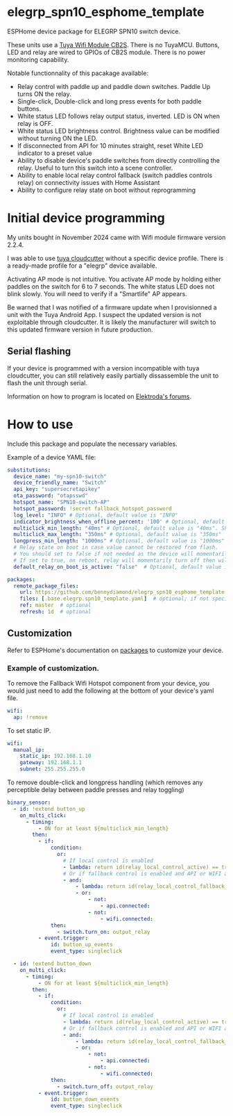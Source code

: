 # elegrp_spn10_esphome_template
ESPHome device package for ELEGRP SPN10 switch device.

These units use a [Tuya Wifi Module CB2S](https://docs.libretiny.eu/boards/cb2s/).
There is no TuyaMCU. Buttons, LED and relay are wired to GPIOs of CB2S module.
There is no power monitoring capability.

Notable functionnality of this pacakage available:
- Relay control with paddle up and paddle down switches. Paddle Up turns ON the relay.
- Single-click, Double-click and long press events for both paddle buttons.
- White status LED follows relay output status, inverted. LED is ON when relay is OFF.
- White status LED brightness control. Brightness value can be modified without turning ON the LED.
- If disconnected from API for 10 minutes straight, reset White LED indicator to a preset value
- Ability to disable device's paddle switches from directly controlling the relay. Useful to turn this switch into a scene controller.
- Ability to enable local relay control fallback (switch paddles controls relay) on connectivity issues with Home Assistant
- Ability to configure relay state on boot without reprogramming



# Initial device programming
My units bought in November 2024 came with Wifi module firmware version 2.2.4. 

I was able to use [tuya cloudcutter](https://github.com/tuya-cloudcutter/tuya-cloudcutter) without a specific device profile. There is a ready-made profile for a "elegrp" device available.

Activating AP mode is not intuitive. You activate AP mode by holding either paddles on the switch for 6 to 7 seconds. The white status LED does not blink slowly. You will need to verify if a "Smartlife" AP appears.

Be warned that I was notified of a firmware update when I provisionned a unit with the Tuya Android App. I suspect the updated version is not exploitable through cloudcutter.
It is likely the manufacturer will switch to this updated firmware version in future production.

## Serial flashing
If your device is programmed with a version incompatible with tuya cloudcutter, you can still relatively easily partially dissassemble the unit to flash the unit through serial.

Information on how to program is located on [Elektroda's forums](https://www.elektroda.com/rtvforum/viewtopic.php?p=21344277).



# How to use
Include this package and populate the necessary variables.

Example of a device YAML file:
```yaml
substitutions:
  device_name: "my-spn10-switch"
  device_friendly_name: "Switch"
  api_key: "supersecretapikey"
  ota_password: "otapsswd"
  hotspot_name: "SPN10-switch-AP"
  hotspot_password: !secret fallback_hotspot_password
  log_level: "INFO" # Optional, default value is "INFO"
  indicator_brightness_when_offline_percent: '100' # Optional, default value is "100"
  multiclick_min_length: "40ms" # Optional, default value is "40ms". Should be above 30ms
  multiclick_max_length: "350ms" # Optional, default value is "350ms"
  longpress_min_length: "1000ms" # Optional, default value is "1000ms"
  # Relay state on boot in case value cannot be restored from flash. 
  # You should set to false if not needed as the device will momentarily de-energize the relay on reboots (hardware limitation)
  # If set to true, on reboot, relay will momentarily turn off then will turn back on again.
  default_relay_on_boot_is_active: "false"  # Optional, default value is "false"

packages:
  remote_package_files:
    url: https://github.com/bennydiamond/elegrp_spn10_esphome_template
    files: [.base.elegrp.spn10_template.yaml]  # optional; if not specified, all files will be included
    ref: master  # optional
    refresh: 1d  # optional
```

## Customization

Refer to ESPHome's documentation on [packages](https://esphome.io/components/packages) to customize your device.

### Example of customization. 
To remove the Fallback Wifi Hotspot component from your device, you would just need to add the following at the bottom of your device's yaml file.

```yaml
wifi:
  ap: !remove
```

To set static IP.
```yaml
wifi:
  manual_ip:
    static_ip: 192.168.1.10
    gateway: 192.168.1.1
    subnet: 255.255.255.0
```

To remove double-click and longpress handling (which removes any perceptible delay between paddle presses and relay toggling)
```yaml
binary_sensor:
  - id: !extend button_up
    on_multi_click: 
      - timing: 
          - ON for at least ${multiclick_min_length}
        then:
          - if:
              condition:
                or:
                  # If local control is enabled
                  - lambda: return id(relay_local_control_active) == true;
                  # Or if fallback control is enabled and API or WIFI are not connected
                  - and:
                      - lambda: return id(relay_local_control_fallback_active) == true;
                      - or:
                          - not:
                              - api.connected:
                          - not:
                              - wifi.connected:
              then:
                - switch.turn_on: output_relay
          - event.trigger:
              id: button_up_events
              event_type: singleclick

  - id: !extend button_down
    on_multi_click: 
      - timing: 
          - ON for at least ${multiclick_min_length}
        then:
          - if:
              condition:
                or:
                  # If local control is enabled
                  - lambda: return id(relay_local_control_active) == true;
                  # Or if fallback control is enabled and API or WIFI are not connected
                  - and:
                      - lambda: return id(relay_local_control_fallback_active) == true;
                      - or:
                          - not:
                              - api.connected:
                          - not:
                              - wifi.connected:
              then:
                - switch.turn_off: output_relay
          - event.trigger:
              id: button_down_events
              event_type: singleclick

```
